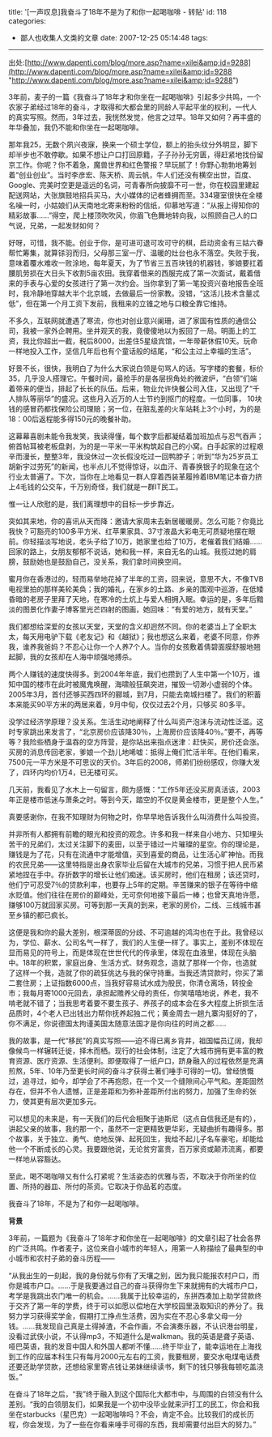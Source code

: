 title: '[一声叹息]我奋斗了18年不是为了和你一起喝咖啡  - 转贴'
id: 118
categories:
  - 鄙人也收集人文类的文章
date: 2007-12-25 05:14:48
tags:
---

<div id="msgcns!9697D6160EFEBC17!1588" class="bvMsg">

出处:[http://www.dapenti.com/blog/more.asp?name=xilei&amp;id=9288](http://www.dapenti.com/blog/more.asp?name=xilei&amp;id=9288 "http://www.dapenti.com/blog/more.asp?name=xilei&amp;id=9288") <p>3年前，麦子的一篇《我奋斗了18年才和你坐在一起喝咖啡》引起多少共鸣，一个农家子弟经过18年的奋斗，才取得和大都会里的同龄人平起平坐的权利，一代人的真实写照。然而，3年过去，我恍然发觉，他言之过早。18年又如何？再丰盛的年华叠加，我仍不能和你坐在一起喝咖啡。 <p>那年我25，无数个夙兴夜寐，换来一个硕士学位，额上的抬头纹分外明显，脚下却半步也不敢停歇。如果不想让户口打回原籍，子子孙孙无穷匮，得赶紧地找份留京工作。你呢？你不着急，魔兽世界和红色警报？早玩腻了！你野心勃勃地筹划着“创业创业”。当时李彦宏、陈天桥、周云帆，牛人们还没有横空出世，百度、 Google、完美时空更是遥远的名词，可青春所向披靡不可一世，你在校园里建起配送网站，大张旗鼓地招兵买马，大小媒体的记者蜂拥而至。334寝室很快在全楼名噪一时，小姑娘们从天南地北寄来粉粉的信纸，仰慕地写道：“从报上得知你的精彩故事……”得空，爬上楼顶吹吹风，你眉飞色舞地转向我，以照顾自己人的口气说，兄弟，一起发财如何？ <p>好呀，可惜，我不能。创业于你，是可进可退可攻可守的棋，启动资金有三姑六眷帮忙筹集，就算铩羽而归，父母那三室一厅、温暖的灶台也永不落空。失败于我，意味着覆水难收一败涂地，每年夏天，为了节省三五百块钱的机器钱，爹娘要扛着腰肌劳损在大日头下收割5亩农田。我穿着借来的西服完成了第一次面试，戴着借来的手表与心爱的女孩进行了第一次约会。当你拿到了第一笔投资兴奋地报告全班时，我冷静地穿越大半个北京城，去做最后一份家教。没错，“这活儿技术含量忒低”，但在第一个月工资下发前，我租来的立锥之地与口粮全靠它维持。 <p>不多久，互联网就遭遇了寒流，你也对创业意兴阑珊，进了家国有性质的通信公司，我被一家外企聘用。坐井观天的我，竟傻傻地以为扳回了一局。明面上的工资，我比你超出一截，税后8000，出差住5星级宾馆，一年带薪休假10天。玩命一样地投入工作，坚信几年后也有个童话般的结尾，“和公主过上幸福的生活”。 <p>好景不长，很快，我明白了为什么大家说白领是句骂人的话。写字楼的套餐，标价35，几乎没人搭理它。午餐时间，最抢手的是各层拐角处的微波炉，“白领”们端着带来的便当，排起了长长的队伍。后来，物业允许快餐公司入住，又出现了“千人排队等丽华”的盛况。这些月入近万的人士节约到抠门的程度。一位同事， 10块钱的感冒药都找保险公司理赔；另一位，在脏乱差的火车站耗上3个小时，为的是18：00后返程能多得150元的晚餐补助。 <p>这幕幕喜剧未能令我发笑，我读得懂，每个数字后都凝结着加班加点与忍气吞声；俯首帖耳被老板盘剥，为的是一平米一平米构筑起自己的小窝。白手起家的过程艰辛而漫长，整整3年，我没休过一次长假没吃过一回鸭脖子；听到“华为25岁员工胡新宇过劳死”的新闻，也半点儿不觉得惊讶，以血汗、青春换银子的现象在这个行业太普遍了。下次，当你在上地看见一群人穿着西装革履拎着IBM笔记本奋力挤上4毛钱的公交车，千万别奇怪，我们就是一群IT民工。 <p>惟一让人欣慰的是，我们离理想中的目标一步步靠近。 <p>突如其来地，你的喜讯从天而降：邀请大家周末去新居暖暖房。怎么可能？你竟比我快？可豁亮的100多平方米、红苹果家具、37寸液晶大彩电无可质疑地摆在眼前。你轻描淡写地说，老头子给了10万，她家里也给了10万，老催着我们结婚……回家的路上，女朋友郁郁不说话，她和我一样，来自无名的山城。我揽过她的肩膀，鼓励她也是鼓励自己，没关系，我们拿时间换空间。 <p>蜜月你在香港过的，轻而易举地花掉了半年的工资，回来说，意思不大，不像TVB电视里拍的那样美轮美奂；我的婚礼，在家乡的土路、乡亲的围观中巡游，在低矮昏暗的老房子里拜了天地，在寒冷的土炕上与爱人相拥入眠。幸运的是，多年后黯淡的图景化作妻子博客里光芒四射的图画，她回味：“有爱的地方，就有天堂。” <p>我们都想给深爱的女孩以天堂，天堂的含义却迥然不同。你的老婆当上了全职太太，每天用电驴下载《老友记》和《越狱》；我也想这么来着，老婆不同意，你养我，谁养我爸妈？不忍心让你一个人养7个人。当你的女孩敷着倩碧面膜舒服地翘起脚，我的女孩却在人海中顽强地搏杀。 <p>两个人赚钱的速度快得多。到2004年年底，我们也攒到了人生中第一个10万，谁知中国的楼市在此时被魔鬼唤醒，海啸般狂飙突进，摧毁一切渺小虚弱的个体。2005年3月，首付还够买西四环的郦城，到7月，只能去南城扫楼了。我们的积蓄本来能买90平方米的两居来着，9月中旬，仅仅过去2个月，只够买 80多平。 <p>没学过经济学原理？没关系。生活生动地阐释了什么叫资产泡沫与流动性泛滥。这时专家跳出来发言了，“北京房价应该降30％，上海房价应该降40％。”要不，再等等？我险些栖身于温吞的空方阵营，是你站出来指点迷津：赶快买，房价还会涨。买房的消息传回老家，爹娘一个劲儿地唏嘘：抵得上俺们忙活半年。在他们看来，7500元一平方米是不可思议的天价。3年后的2008，师弟们纷纷感叹，你赚大发了，四环内均价1万4，已无楼可买。 <p>几天前，我看见了水木上一句留言，颇为感慨：“工作5年还没买房真活该，2003年正是楼市低迷与萧条之时。等到今天，踏空的不仅是黄金楼市，更是整个人生。” <p>真要感谢你，在我不知理财为何物之时，你早早地告诉我什么叫消费什么叫投资。 <p>并非所有人都拥有前瞻的眼光和投资的观念。许多和我一样来自小地方、只知埋头苦干的兄弟们，太过关注脚下的麦田，以至于错过一片璀璨的星空。你的理论是，赚钱是为了花，只有在流通中才能增值，买到喜爱的商品，让生活心旷神怡。而我的农民兄弟——这里特指是出身农家毕业后留在大城市的兄弟，习惯于把人民币紧紧地捏在手中。存折数字的增长让他们痴迷。该买房时，他们在租房；该还贷时，他们宁可忍受7％的贷款利率，也要存上5年的定期。辛苦赚来的银子在等待中缩水贬值。他们往往在房价的巅峰处，无可奈何地接下最后一棒；也曾天真地许愿，赚够100万就回家买房。可等到那一天真的到来，老家的房价，二线、三线城市甚至乡镇的都已疯长。 <p>这便是我和你的最大差别，根深蒂固的分歧、不可逾越的鸿沟也在于此。我曾经以为，学位、薪水、公司名气一样了，我们的人生便一样了。事实上，差别不体现在显而易见的符号上，而是体现在世世代代的传承里，体现在血液里，体现在头脑中。18年的积累，家庭出身、生活方式、财务观念，造就了那样一个你，也造就了这样一个我，造就了你的疏狂佻达与我的保守持重。当我还清贷款时，你买了第二套住房；上证指数6000点，当我好容易试水成为股民，你清仓离场，转投金市；我每月寄1000元回去，承担起赡养父母的责任，你笑嘻嘻地说，养老，我不啃老就不错了；当我思考着要不要生孩子、养孩子的成本会在多大程度上折损生活品质时，4个老人已出钱出力帮你抚养起独二代；黄金周去一趟九寨沟挺好的了，你不满足，你说德国太拘谨美国太随意法国才是你向往的时尚之都…… <p>我的故事，是一代“移民”的真实写照——迫不得已离乡背井，祖国幅员辽阔，我却像候鸟一样辗转迁徙，择木而栖。现行的社会体制，注定了大城市拥有更丰富的教育资源、医疗资源、生活便利。即便取得了一纸户口，跻身融入的过程依然是充满煎熬，5年、10年乃至更长时间的奋斗才获得土著们唾手可得的一切。曾经愤慨过，追寻过，如今，却学会了不再抱怨，在一个又一个缝隙间心平气和。差距固然存在，但并不令人遗憾，正是差距和为弥补差距所付出的努力，加强了生命的张力，使其更有层次更加多元。 <p>可以想见的未来是，有一天我们的后代会相聚于迪斯尼（这点自信我还是有的），讲起父亲的故事，我的那一个，虽然不一定更精致更华彩，无疑曲折有趣得多。那个故事，关于独立、勇气、绝地反弹、起死回生，我给不起儿子名车豪宅，却能给他一个不断成长的心灵。我要跟他说，无论贫穷富贵，百万家资或颠沛流离，都要一样地从容豁达。 <p>至此，喝不喝咖啡又有什么打紧呢？生活姿态的优雅与否，不取决于你所坐的位置、所持的器皿、所付的茶资。它取决于你品茗的态度。 <p>我奋斗了18年，不是为了和你一起喝咖啡。 <p>**背景** <p>3年前，一篇题为《我奋斗了18年才和你坐在一起喝咖啡》的文章引起了社会各界的广泛共鸣。作者麦子，这位来自小城市的年轻人，用第一人称描绘了最典型的中小城市和农村子弟的奋斗历程—— <p>“从我出生的一刻起，我的身份就与你有了天壤之别，因为我只能报农村户口，而你是城市户口。……于是我要通过自己的奋斗获得你生下来就拥有的大城市户口，考学是我跳出农门唯一的机会。……我属于比较幸运的，东拼西凑加上助学贷款终于交齐了第一年的学费，终于可以如愿以偿地在大学校园里汲取知识的养分了。我努力学习获得奖学金，假期打工挣点生活费，因为实在不忍心多拿父母一分钱。……我发现自己真是土得掉渣，不会作画，不会演奏乐器，不认识港台明星，没看过武侠小说，不认得mp3，不知道什么是walkman。我的英语是聋子英语、哑巴英语，我的发音中国人和外国人都听不懂……终于毕业了，能幸运地在上海找到工作的应届本科生只有每月2000元左右的工资，我要租房，要交水电煤电话费还要还助学贷款，还想给家里寄点钱让弟妹继续读书，剩下的钱只够我每顿吃盖浇饭。” <p>在奋斗了18年之后，“我”终于融入到这个国际化大都市中，与周围的白领没有什么差别。“我的白领朋友们，如果我是一个初中没毕业就来沪打工的民工，你会和我坐在starbucks（星巴克）一起喝咖啡吗？不会，肯定不会。比较我们的成长历程，你会发现，为了一些在你看来唾手可得的东西，我却需要付出巨大的努力。”
</div>